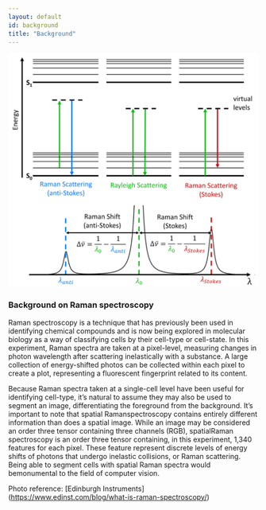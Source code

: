 ```yaml
---
layout: default
id: background
title: "Background"
---
```



<img src="images/Jablonski-Diagram-1.png" width="750"/>


### Background on Raman spectroscopy
Raman  spectroscopy  is  a  technique  that  has  previously  been used  in  identifying  chemical  compounds  and  is  now  being explored in molecular biology as a way of classifying cells by their  cell-type  or  cell-state.  In this experiment, Raman spectra are taken at a pixel-level, measuring changes in photon wavelength after scattering inelastically with a substance. A large collection of energy-shifted photos can be collected within each pixel to create a plot, representing a fluorescent fingerprint related to its content.


Because  Raman  spectra taken  at  a  single-cell  level  have  been  useful  for  identifying cell-type,   it’s   natural   to   assume   they   may   also   be   used to  segment  an  image,  differentiating  the  foreground  from the  background.  It’s  important  to  note  that  spatial  Ramanspectroscopy   contains   entirely   different   information   than does  a  spatial  image.  While  an  image  may  be  considered  an order  three  tensor  containing  three  channels  (RGB),  spatialRaman  spectroscopy  is  an  order  three  tensor  containing,  in this  experiment,  1,340  features  for  each  pixel.  These  feature represent  discrete  levels  of  energy  shifts  of  photons  that undergo   inelastic   collisions,  or   Raman   scattering.   Being able  to  segment  cells  with  spatial  Raman  spectra  would  bemonumental to the field of computer vision. 


Photo reference: [Edinburgh Instruments] (https://www.edinst.com/blog/what-is-raman-spectroscopy/)
